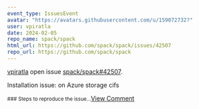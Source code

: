 ```yaml
---
event_type: IssuesEvent
avatar: "https://avatars.githubusercontent.com/u/159072732?"
user: vpiratla
date: 2024-02-05
repo_name: spack/spack
html_url: https://github.com/spack/spack/issues/42507
repo_url: https://github.com/spack/spack
---
```


<a href='https://github.com/vpiratla' target='_blank'>vpiratla</a> open issue <a href='https://github.com/spack/spack/issues/42507' target='_blank'>spack/spack#42507</a>.

<p>Installation issue: on Azure storage cifs</p><small>### Steps to reproduce the issue...</small><a href='https://github.com/spack/spack/issues/42507' target='_blank'>View Comment</a>